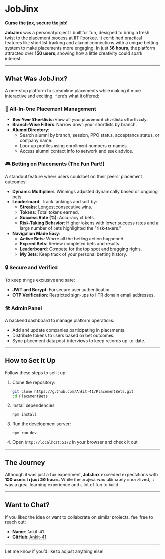 # JobJinx  
**Curse the jinx, secure the job!**

**JobJinx** was a personal project I built for fun, designed to bring a fresh twist to the placement process at IIT Roorkee. It combined practical features like shortlist tracking and alumni connections with a unique betting system to make placements more engaging. In just **36 hours**, the platform attracted over **150 users**, showing how a little creativity could spark interest.

---

## What Was JobJinx?

A one-stop platform to streamline placements while making it more interactive and exciting. Here’s what it offered:  

### 📝 **All-In-One Placement Management**  
- **See Your Shortlists**: View all your placement shortlists effortlessly.  
- **Branch-Wise Filters**: Narrow down your shortlists by branch.  
- **Alumni Directory**:  
  - Search alumni by branch, session, PPO status, acceptance status, or company name.  
  - Look up profiles using enrollment numbers or names.  
  - Access alumni contact info to network and seek advice.  

### 🎮 **Betting on Placements (The Fun Part!)**  
A standout feature where users could bet on their peers’ placement outcomes:  
- **Dynamic Multipliers**: Winnings adjusted dynamically based on ongoing bets.  
- **Leaderboard**: Track rankings and sort by:  
  - **Streaks**: Longest consecutive wins.  
  - **Tokens**: Total tokens earned.  
  - **Success Rate (%)**: Accuracy of bets.  
  - **Risk-Taking Behavior**: Higher tokens with lower success rates and a large number of bets highlighted the "risk-takers."  
- **Navigation Made Easy**:  
  - **Active Bets**: Where all the betting action happened.  
  - **Expired Bets**: Review completed bets and results.  
  - **Leaderboard**: Compete for the top spot and bragging rights.  
  - **My Bets**: Keep track of your personal betting history.  

### 🔒 **Secure and Verified**  
To keep things exclusive and safe:  
- **JWT and Bcrypt**: For secure user authentication.  
- **OTP Verification**: Restricted sign-ups to IITR domain email addresses.  

### 🛠 **Admin Panel**  
A backend dashboard to manage platform operations:  
- Add and update companies participating in placements.  
- Distribute tokens to users based on bet outcomes.  
- Sync placement data post-interviews to keep records up-to-date.  

---

## How to Set It Up  
Follow these steps to set it up:  

1. Clone the repository:  
   ```bash
   git clone https://github.com/Ankit-41/PlacementBets.git  
   cd PlacementBets  
   ```   

2. Install dependencies:  
   ```bash
   npm install  
   ```  

3. Run the development server:  
   ```bash
   npm run dev  
   ```  

4. Open `http://localhost:5172` in your browser and check it out!  

---

## The Journey  

Although it was just a fun experiment, **JobJinx** exceeded expectations with **150 users in just 36 hours**. While the project was ultimately short-lived, it was a great learning experience and a lot of fun to build.  

---

## Want to Chat?  

If you liked the idea or want to collaborate on similar projects, feel free to reach out:  
- **Name**: Ankit-41  
- **GitHub**: [Ankit-41](https://github.com/Ankit-41)  

---

Let me know if you’d like to adjust anything else!
